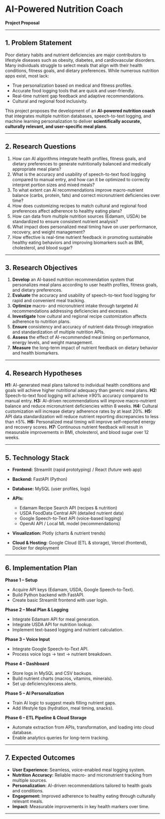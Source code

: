 # **AI-Powered Nutrition Coach**

**Project Proposal**

---

## **1. Problem Statement**

Poor dietary habits and nutrient deficiencies are major contributors to lifestyle diseases such as obesity, diabetes, and cardiovascular disorders. Many individuals struggle to select meals that align with their health conditions, fitness goals, and dietary preferences. While numerous nutrition apps exist, most lack:

* True personalization based on medical and fitness profiles.
* Accurate food logging tools that are quick and user-friendly.
* Real-time nutrient gap feedback and adaptive recommendations.
* Cultural and regional food inclusivity.

This project proposes the development of an **AI-powered nutrition coach** that integrates multiple nutrition databases, speech-to-text logging, and machine learning personalization to deliver **scientifically accurate, culturally relevant, and user-specific meal plans**.

---

## **2. Research Questions**

1. How can AI algorithms integrate health profiles, fitness goals, and dietary preferences to generate nutritionally balanced and medically appropriate meal plans?
2. What is the accuracy and usability of speech-to-text food logging compared to manual entry, and how can it be optimized to correctly interpret portion sizes and mixed meals?
3. To what extent can AI recommendations improve macro-nutrient balance (carbs, protein, fats) and correct micronutrient deficiencies over time?
4. How does customizing recipes to match cultural and regional food preferences affect adherence to healthy eating plans?
5. How can data from multiple nutrition sources (Edamam, USDA) be standardized to ensure consistent nutrient analysis?
6. What impact does personalized meal timing have on user performance, recovery, and weight management?
7. How effective is real-time nutrient feedback in promoting sustainable healthy eating behaviors and improving biomarkers such as BMI, cholesterol, and blood sugar?

---

## **3. Research Objectives**

1. **Develop** an AI-based nutrition recommendation system that personalizes meal plans according to user health profiles, fitness goals, and dietary preferences.
2. **Evaluate** the accuracy and usability of speech-to-text food logging for rapid and convenient meal tracking.
3. **Optimize** macro- and micronutrient intake through targeted AI recommendations addressing deficiencies and excesses.
4. **Investigate** how cultural and regional recipe customization affects adherence to nutrition plans.
5. **Ensure** consistency and accuracy of nutrient data through integration and standardization of multiple nutrition APIs.
6. **Assess** the effect of AI-recommended meal timing on performance, energy levels, and weight management.
7. **Measure** the long-term impact of nutrient feedback on dietary behavior and health biomarkers.

---

## **4. Research Hypotheses**

**H1:** AI-generated meal plans tailored to individual health conditions and goals will achieve higher nutritional adequacy than generic meal plans.
**H2:** Speech-to-text food logging will achieve ≥90% accuracy compared to manual entry.
**H3:** AI-driven recommendations will improve macro-nutrient balance and reduce micronutrient deficiencies within 8 weeks.
**H4:** Cultural customization will increase dietary adherence rates by at least 20%.
**H5:** API data standardization will reduce nutrient reporting discrepancies to less than ±5%.
**H6:** Personalized meal timing will improve self-reported energy and recovery scores.
**H7:** Continuous nutrient feedback will result in measurable improvements in BMI, cholesterol, and blood sugar over 12 weeks.

---

## **5. Technology Stack**

* **Frontend:** Streamlit (rapid prototyping) / React (future web app)
* **Backend:** FastAPI (Python)
* **Database:** MySQL (user profiles, logs)
* **APIs:**

  * Edamam Recipe Search API (recipes & nutrition)
  * USDA FoodData Central API (detailed nutrient data)
  * Google Speech-to-Text API (voice-based logging)
  * OpenAI API / Local ML model (recommendations)
* **Visualization:** Plotly (charts & nutrient trends)
* **Cloud & Hosting:** Google Cloud (ETL & storage), Vercel (frontend), Docker for deployment

---

## **6. Implementation Plan**

**Phase 1 – Setup**

* Acquire API keys (Edamam, USDA, Google Speech-to-Text).
* Build Python backend with FastAPI.
* Create basic Streamlit frontend with user login.

**Phase 2 – Meal Plan & Logging**

* Integrate Edamam API for meal generation.
* Integrate USDA API for nutrition lookup.
* Implement text-based logging and nutrient calculation.

**Phase 3 – Voice Input**

* Integrate Google Speech-to-Text API.
* Process voice logs → text → nutrient breakdown.

**Phase 4 – Dashboard**

* Store logs in MySQL and CSV backups.
* Build nutrient charts (macros, vitamins, minerals).
* Set up deficiency/excess alerts.

**Phase 5 – AI Personalization**

* Train AI logic to suggest meals filling nutrient gaps.
* Add lifestyle tips (hydration, meal timing, snacks).

**Phase 6 – ETL Pipeline & Cloud Storage**

* Automate extraction from APIs, transformation, and loading into cloud database.
* Enable analytics queries for long-term tracking.

---

## **7. Expected Outcomes**

* **User Experience:** Seamless, voice-enabled meal logging system.
* **Nutrition Accuracy:** Reliable macro- and micronutrient tracking from multiple sources.
* **Personalization:** AI-driven recommendations tailored to health goals and conditions.
* **Engagement:** Improved adherence to healthy eating through culturally relevant meals.
* **Impact:** Measurable improvements in key health markers over time.

---

